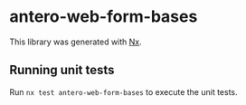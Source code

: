 # antero-web-form-bases

This library was generated with [Nx](https://nx.dev).

## Running unit tests

Run `nx test antero-web-form-bases` to execute the unit tests.
